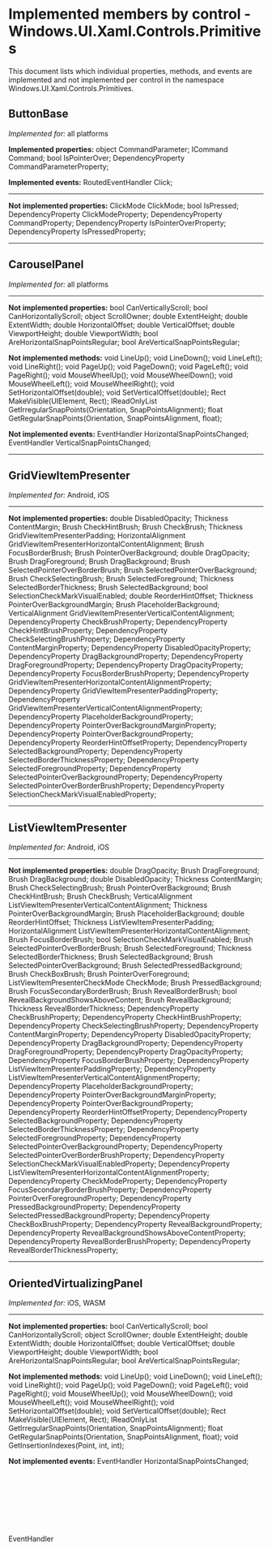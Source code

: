# Implemented members by control - Windows.UI.Xaml.Controls.Primitives

This document lists which individual properties, methods, and events are implemented and not implemented per control in the namespace Windows.UI.Xaml.Controls.Primitives.

## ButtonBase

*Implemented for:* all platforms

**Implemented properties:** object CommandParameter; ICommand Command; bool IsPointerOver; DependencyProperty CommandParameterProperty; 

**Implemented events:** RoutedEventHandler Click; 

---

**Not implemented properties:** ClickMode ClickMode; bool IsPressed; DependencyProperty ClickModeProperty; DependencyProperty CommandProperty; DependencyProperty IsPointerOverProperty; DependencyProperty IsPressedProperty; 

---


## CarouselPanel

*Implemented for:* all platforms

---

**Not implemented properties:** bool CanVerticallyScroll; bool CanHorizontallyScroll; object ScrollOwner; double ExtentHeight; double ExtentWidth; double HorizontalOffset; double VerticalOffset; double ViewportHeight; double ViewportWidth; bool AreHorizontalSnapPointsRegular; bool AreVerticalSnapPointsRegular; 

**Not implemented methods:** void LineUp(); void LineDown(); void LineLeft(); void LineRight(); void PageUp(); void PageDown(); void PageLeft(); void PageRight(); void MouseWheelUp(); void MouseWheelDown(); void MouseWheelLeft(); void MouseWheelRight(); void SetHorizontalOffset(double); void SetVerticalOffset(double); Rect MakeVisible(UIElement, Rect); IReadOnlyList<float> GetIrregularSnapPoints(Orientation, SnapPointsAlignment); float GetRegularSnapPoints(Orientation, SnapPointsAlignment, float); 

**Not implemented events:** EventHandler<object> HorizontalSnapPointsChanged; EventHandler<object> VerticalSnapPointsChanged; 

---


## GridViewItemPresenter

*Implemented for:* Android, iOS

---

**Not implemented properties:** double DisabledOpacity; Thickness ContentMargin; Brush CheckHintBrush; Brush CheckBrush; Thickness GridViewItemPresenterPadding; HorizontalAlignment GridViewItemPresenterHorizontalContentAlignment; Brush FocusBorderBrush; Brush PointerOverBackground; double DragOpacity; Brush DragForeground; Brush DragBackground; Brush SelectedPointerOverBorderBrush; Brush SelectedPointerOverBackground; Brush CheckSelectingBrush; Brush SelectedForeground; Thickness SelectedBorderThickness; Brush SelectedBackground; bool SelectionCheckMarkVisualEnabled; double ReorderHintOffset; Thickness PointerOverBackgroundMargin; Brush PlaceholderBackground; VerticalAlignment GridViewItemPresenterVerticalContentAlignment; DependencyProperty CheckBrushProperty; DependencyProperty CheckHintBrushProperty; DependencyProperty CheckSelectingBrushProperty; DependencyProperty ContentMarginProperty; DependencyProperty DisabledOpacityProperty; DependencyProperty DragBackgroundProperty; DependencyProperty DragForegroundProperty; DependencyProperty DragOpacityProperty; DependencyProperty FocusBorderBrushProperty; DependencyProperty GridViewItemPresenterHorizontalContentAlignmentProperty; DependencyProperty GridViewItemPresenterPaddingProperty; DependencyProperty GridViewItemPresenterVerticalContentAlignmentProperty; DependencyProperty PlaceholderBackgroundProperty; DependencyProperty PointerOverBackgroundMarginProperty; DependencyProperty PointerOverBackgroundProperty; DependencyProperty ReorderHintOffsetProperty; DependencyProperty SelectedBackgroundProperty; DependencyProperty SelectedBorderThicknessProperty; DependencyProperty SelectedForegroundProperty; DependencyProperty SelectedPointerOverBackgroundProperty; DependencyProperty SelectedPointerOverBorderBrushProperty; DependencyProperty SelectionCheckMarkVisualEnabledProperty; 

---


## ListViewItemPresenter

*Implemented for:* Android, iOS

---

**Not implemented properties:** double DragOpacity; Brush DragForeground; Brush DragBackground; double DisabledOpacity; Thickness ContentMargin; Brush CheckSelectingBrush; Brush PointerOverBackground; Brush CheckHintBrush; Brush CheckBrush; VerticalAlignment ListViewItemPresenterVerticalContentAlignment; Thickness PointerOverBackgroundMargin; Brush PlaceholderBackground; double ReorderHintOffset; Thickness ListViewItemPresenterPadding; HorizontalAlignment ListViewItemPresenterHorizontalContentAlignment; Brush FocusBorderBrush; bool SelectionCheckMarkVisualEnabled; Brush SelectedPointerOverBorderBrush; Brush SelectedForeground; Thickness SelectedBorderThickness; Brush SelectedBackground; Brush SelectedPointerOverBackground; Brush SelectedPressedBackground; Brush CheckBoxBrush; Brush PointerOverForeground; ListViewItemPresenterCheckMode CheckMode; Brush PressedBackground; Brush FocusSecondaryBorderBrush; Brush RevealBorderBrush; bool RevealBackgroundShowsAboveContent; Brush RevealBackground; Thickness RevealBorderThickness; DependencyProperty CheckBrushProperty; DependencyProperty CheckHintBrushProperty; DependencyProperty CheckSelectingBrushProperty; DependencyProperty ContentMarginProperty; DependencyProperty DisabledOpacityProperty; DependencyProperty DragBackgroundProperty; DependencyProperty DragForegroundProperty; DependencyProperty DragOpacityProperty; DependencyProperty FocusBorderBrushProperty; DependencyProperty ListViewItemPresenterPaddingProperty; DependencyProperty ListViewItemPresenterVerticalContentAlignmentProperty; DependencyProperty PlaceholderBackgroundProperty; DependencyProperty PointerOverBackgroundMarginProperty; DependencyProperty PointerOverBackgroundProperty; DependencyProperty ReorderHintOffsetProperty; DependencyProperty SelectedBackgroundProperty; DependencyProperty SelectedBorderThicknessProperty; DependencyProperty SelectedForegroundProperty; DependencyProperty SelectedPointerOverBackgroundProperty; DependencyProperty SelectedPointerOverBorderBrushProperty; DependencyProperty SelectionCheckMarkVisualEnabledProperty; DependencyProperty ListViewItemPresenterHorizontalContentAlignmentProperty; DependencyProperty CheckModeProperty; DependencyProperty FocusSecondaryBorderBrushProperty; DependencyProperty PointerOverForegroundProperty; DependencyProperty PressedBackgroundProperty; DependencyProperty SelectedPressedBackgroundProperty; DependencyProperty CheckBoxBrushProperty; DependencyProperty RevealBackgroundProperty; DependencyProperty RevealBackgroundShowsAboveContentProperty; DependencyProperty RevealBorderBrushProperty; DependencyProperty RevealBorderThicknessProperty; 

---


## OrientedVirtualizingPanel

*Implemented for:* iOS, WASM

---

**Not implemented properties:** bool CanVerticallyScroll; bool CanHorizontallyScroll; object ScrollOwner; double ExtentHeight; double ExtentWidth; double HorizontalOffset; double VerticalOffset; double ViewportHeight; double ViewportWidth; bool AreHorizontalSnapPointsRegular; bool AreVerticalSnapPointsRegular; 

**Not implemented methods:** void LineUp(); void LineDown(); void LineLeft(); void LineRight(); void PageUp(); void PageDown(); void PageLeft(); void PageRight(); void MouseWheelUp(); void MouseWheelDown(); void MouseWheelLeft(); void MouseWheelRight(); void SetHorizontalOffset(double); void SetVerticalOffset(double); Rect MakeVisible(UIElement, Rect); IReadOnlyList<float> GetIrregularSnapPoints(Orientation, SnapPointsAlignment); float GetRegularSnapPoints(Orientation, SnapPointsAlignment, float); void GetInsertionIndexes(Point, int, int); 

**Not implemented events:** EventHandler<object> HorizontalSnapPointsChanged; EventHandler<object> VerticalSnapPointsChanged; 

---


## PivotHeaderItem

*Implemented for:* all platforms

---

---


## PivotHeaderPanel

*Implemented for:* all platforms

---

---


## Popup

*Implemented for:* WASM

---

**Not implemented properties:** double VerticalOffset; bool IsOpen; bool IsLightDismissEnabled; double HorizontalOffset; TransitionCollection ChildTransitions; UIElement Child; LightDismissOverlayMode LightDismissOverlayMode; DependencyProperty ChildProperty; DependencyProperty ChildTransitionsProperty; DependencyProperty HorizontalOffsetProperty; DependencyProperty IsLightDismissEnabledProperty; DependencyProperty IsOpenProperty; DependencyProperty VerticalOffsetProperty; DependencyProperty LightDismissOverlayModeProperty; 

**Not implemented events:** EventHandler<object> Closed; EventHandler<object> Opened; 

---


## RangeBase

*Implemented for:* all platforms

**Implemented properties:** double Value; double SmallChange; double Minimum; double Maximum; double LargeChange; 

**Implemented methods:** void OnMinimumChanged(double, double); void OnMaximumChanged(double, double); void OnValueChanged(double, double); 

**Implemented events:** RangeBaseValueChangedEventHandler ValueChanged; 

---

**Not implemented properties:** DependencyProperty LargeChangeProperty; DependencyProperty MaximumProperty; DependencyProperty MinimumProperty; DependencyProperty SmallChangeProperty; DependencyProperty ValueProperty; 

---


## Selector

*Implemented for:* all platforms

**Implemented properties:** object SelectedItem; int SelectedIndex; 

**Implemented events:** SelectionChangedEventHandler SelectionChanged; 

---

**Not implemented properties:** string SelectedValuePath; object SelectedValue; bool? IsSynchronizedWithCurrentItem; DependencyProperty IsSynchronizedWithCurrentItemProperty; DependencyProperty SelectedIndexProperty; DependencyProperty SelectedItemProperty; DependencyProperty SelectedValuePathProperty; DependencyProperty SelectedValueProperty; 

**Not implemented methods:** bool GetIsSelectionActive(DependencyObject); 

---


## SelectorItem

*Implemented for:* all platforms

**Implemented properties:** bool IsSelected; 

---

**Not implemented properties:** DependencyProperty IsSelectedProperty; 

---


## Thumb

*Implemented for:* all platforms

**Implemented properties:** bool IsDragging; 

**Implemented methods:** void CancelDrag(); 

**Implemented events:** DragCompletedEventHandler DragCompleted; DragDeltaEventHandler DragDelta; DragStartedEventHandler DragStarted; 

---

**Not implemented properties:** DependencyProperty IsDraggingProperty; 

---


## TickBar

*Implemented for:* all platforms

**Implemented properties:** Brush Fill; 

---

**Not implemented properties:** DependencyProperty FillProperty; 

---


## ToggleButton

*Implemented for:* all platforms

**Implemented properties:** bool? IsChecked; 

**Implemented events:** RoutedEventHandler Checked; RoutedEventHandler Unchecked; 

---

**Not implemented properties:** bool IsThreeState; DependencyProperty IsCheckedProperty; DependencyProperty IsThreeStateProperty; 

**Not implemented methods:** void OnToggle(); 

**Not implemented events:** RoutedEventHandler Indeterminate; 

---



